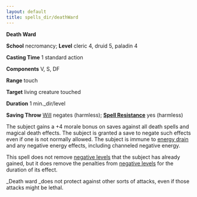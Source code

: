 ```yaml
---
layout: default
title: spells_dir/deathWard
---
```

 **Death Ward**

**School** necromancy; **Level** cleric 4, druid 5, paladin 4

**Casting Time** 1 standard action

**Components** V, S, DF

**Range** touch

**Target** living creature touched

**Duration** 1 min._dir/level

**Saving Throw** [Will](../../combat#_will) negates (harmless); **[Spell Resistance](../../glossary#_spell-resistance)** yes (harmless)

The subject gains a +4 morale bonus on saves against all death spells and magical death effects. The subject is granted a save to negate such effects even if one is not normally allowed. The subject is immune to [energy drain](../../glossary#_energy-drain-and-negative-levels) and any negative energy effects, including channeled negative energy.

This spell does not remove [negative levels](../../glossary#_energy-drain-and-negative-levels) that the subject has already gained, but it does remove the penalties from [negative levels](../../glossary#_energy-drain-and-negative-levels) for the duration of its effect.

_Death ward _does not protect against other sorts of attacks, even if those attacks might be lethal.


